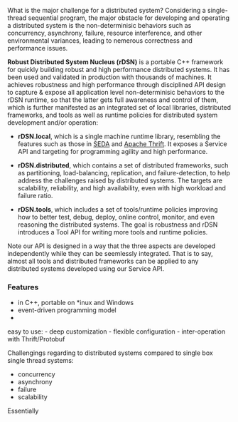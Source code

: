 What is the major challenge for a distributed system? Considering a single-thread sequential program, the major obstacle for developing and operating a distributed system is the non-determinisic behaviors such as concurrency, asynchrony, failure, resource interference, and other environmental variances, leading to nemerous correctness and performance issues. 

**Robust Distributed System Nucleus (rDSN)** is a portable C++ framework for quickly building robust and high performance distributed systems. It has been used and validated in production with thousands of machines. It achieves robustness and high performance through disciplined API design to capture & expose all application level non-determinisic behaviors to the rDSN runtime, so that the latter gets full awareness and control of them, which is further manifested as an integrated set of local libraries, distributed frameworks, and tools as well as runtime policies for distributed system development and/or operation:

* **rDSN.local**, which is a single machine runtime library, resembling the features such as those in [SEDA](http://www.eecs.harvard.edu/~mdw/proj/seda/) and [Apache Thrift](https://thrift.apache.org/). It exposes a Service API and targeting for programming agility and high performance. 

* **rDSN.distributed**, which contains a set of distributed frameworks, such as partitioning, load-balancing, replication, and failure-detection, to help address the challenges raised by distributed systems. The targets are scalability, reliability, and high availability, even with high workload and failure ratio.  

* **rDSN.tools**, which includes a set of tools/runtime policies improving how to better test, debug, deploy, online control, monitor, and even reasoning the distributed systems. The goal is robustness and rDSN introduces a Tool API for writing more tools and runtime policies.

Note our API is designed in a way that the three aspects are developed independently while they can be seemlessly integrated. That is to say, almost all tools and distributed frameworks can be applied to any distributed systems developed using our Service API.


### Features
* in C++, portable on *inux and Windows
* event-driven programming model
* 

easy to use: 
	- deep customization 
	- flexible configuration
	- inter-operation with Thrift/Protobuf


Challengings regarding to distributed systems compared to single box single thread systems:

* concurrency
* asynchrony 
* failure
* scalability 

Essentially 

